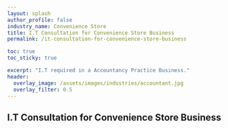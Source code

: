 ```yaml
---
layout: splash 
author_profile: false 
industry_name: Convenience Store
title: I.T Consultation for Convenience Store Business
permalink: /it-consultation-for-convenience-store-business

toc: true
toc_sticky: true

excerpt: "I.T required in a Accountancy Practice Business."
header:
  overlay_image: /assets/images/industries/accountant.jpg
  overlay_filter: 0.5 
---
```


## I.T Consultation for Convenience Store Business